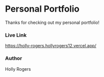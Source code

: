 # Personal Portfolio

Thanks for checking out my personal portfolio!

### Live Link

https://holly-rogers.hollyrogers12.vercel.app/

### Author

Holly Rogers
